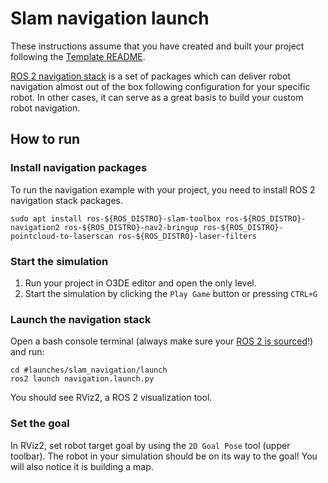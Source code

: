 # Slam navigation launch 


These instructions assume that you have created and built your project following the [Template README](https://github.com/o3de/o3de-extras/tree/development/Templates/Ros2ProjectTemplate/README.md).

[ROS 2 navigation stack](https://navigation.ros.org/) is a set of packages which can deliver robot navigation almost out of the box following configuration for your specific robot.
In other cases, it can serve as a great basis to build your custom robot navigation.

## How to run

### Install navigation packages

To run the navigation example with your project, you need to install ROS 2 navigation stack packages.

```shell
sudo apt install ros-${ROS_DISTRO}-slam-toolbox ros-${ROS_DISTRO}-navigation2 ros-${ROS_DISTRO}-nav2-bringup ros-${ROS_DISTRO}-pointcloud-to-laserscan ros-${ROS_DISTRO}-laser-filters
```

### Start the simulation 

1. Run your project in O3DE editor and open the only level.
1. Start the simulation by clicking the `Play Game` button or pressing `CTRL+G`

### Launch the navigation stack

Open a bash console terminal (always make sure your [ROS 2 is sourced](https://development--o3deorg.netlify.app/docs/user-guide/interactivity/robotics/project-configuration/#ros-2-ecosystem)!) and run:

```shell
cd #launches/slam_navigation/launch
ros2 launch navigation.launch.py
```
You should see RViz2, a ROS 2 visualization tool.

### Set the goal 

In RViz2, set robot target goal by using the `2D Goal Pose` tool (upper toolbar). 
The robot in your simulation should be on its way to the goal! You will also notice it is building a map.
